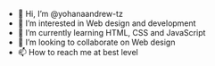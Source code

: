 - 👋 Hi, I’m @yohanaandrew-tz
- 👀 I’m interested in Web design and development
- 🌱 I’m currently learning HTML, CSS and JavaScript
- 💞️ I’m looking to collaborate on Web design
- 📫 How to reach me at best level

<!---
yohanaandrew-tz/yohanaandrew-tz is a ✨ special ✨ repository because its `README.md` (this file) appears on your GitHub profile.
You can click the Preview link to take a look at your changes.
--->
